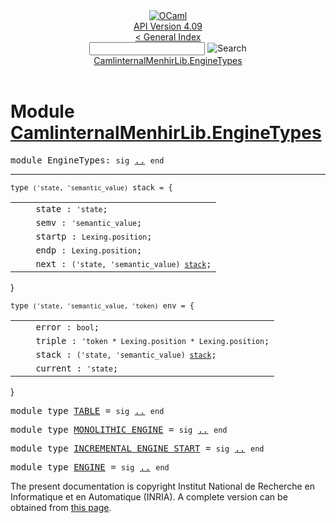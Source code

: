 <!-- ((! set title API !)) ((! set documentation !)) ((! set api !)) ((! set nobreadcrumb !)) -->
<div class="api"><header><nav class="toc brand"><a class="brand" href="https://ocaml.org/"><img src="colour-logo-gray.svg" class="svg" alt="OCaml"></a></nav><nav class="toc"><div class="toc_version"><a href="/docs" id="version-select">API Version 4.09</a></div><a href="index.html">&lt; General Index</a><div class="api_search"><input type="text" name="apisearch" id="api_search" oninput="mySearch(false);" onkeypress="this.oninput();" onclick="this.oninput();" onpaste="this.oninput();">
<img src="search_icon.svg" alt="Search" class="svg" onclick="mySearch(false)"></div>
<div id="search_results"></div><div class="toc_title"><a href="#top">CamlinternalMenhirLib.EngineTypes</a></div><ul></ul></nav></header>

<h1>Module <a href="type_CamlinternalMenhirLib.EngineTypes.html">CamlinternalMenhirLib.EngineTypes</a></h1>

<pre><span id="MODULEEngineTypes"><span class="keyword">module</span> EngineTypes</span>: <code class="code"><span class="keyword">sig</span></code> <a href="CamlinternalMenhirLib.EngineTypes.html">..</a> <code class="code"><span class="keyword">end</span></code></pre><hr width="100%">

<pre><code><span id="TYPEstack"><span class="keyword">type</span> <code class="type">('state, 'semantic_value)</code> stack</span> = {</code></pre><table class="typetable">
<tbody><tr>
<td align="left" valign="top">
<code>&nbsp;&nbsp;</code></td>
<td align="left" valign="top">
<code><span id="TYPEELTstack.state">state</span>&nbsp;: <code class="type">'state</code>;</code></td>

</tr>
<tr>
<td align="left" valign="top">
<code>&nbsp;&nbsp;</code></td>
<td align="left" valign="top">
<code><span id="TYPEELTstack.semv">semv</span>&nbsp;: <code class="type">'semantic_value</code>;</code></td>

</tr>
<tr>
<td align="left" valign="top">
<code>&nbsp;&nbsp;</code></td>
<td align="left" valign="top">
<code><span id="TYPEELTstack.startp">startp</span>&nbsp;: <code class="type">Lexing.position</code>;</code></td>

</tr>
<tr>
<td align="left" valign="top">
<code>&nbsp;&nbsp;</code></td>
<td align="left" valign="top">
<code><span id="TYPEELTstack.endp">endp</span>&nbsp;: <code class="type">Lexing.position</code>;</code></td>

</tr>
<tr>
<td align="left" valign="top">
<code>&nbsp;&nbsp;</code></td>
<td align="left" valign="top">
<code><span id="TYPEELTstack.next">next</span>&nbsp;: <code class="type">('state, 'semantic_value) <a href="CamlinternalMenhirLib.EngineTypes.html#TYPEstack">stack</a></code>;</code></td>

</tr></tbody></table>
}



<pre><code><span id="TYPEenv"><span class="keyword">type</span> <code class="type">('state, 'semantic_value, 'token)</code> env</span> = {</code></pre><table class="typetable">
<tbody><tr>
<td align="left" valign="top">
<code>&nbsp;&nbsp;</code></td>
<td align="left" valign="top">
<code><span id="TYPEELTenv.error">error</span>&nbsp;: <code class="type">bool</code>;</code></td>

</tr>
<tr>
<td align="left" valign="top">
<code>&nbsp;&nbsp;</code></td>
<td align="left" valign="top">
<code><span id="TYPEELTenv.triple">triple</span>&nbsp;: <code class="type">'token * Lexing.position * Lexing.position</code>;</code></td>

</tr>
<tr>
<td align="left" valign="top">
<code>&nbsp;&nbsp;</code></td>
<td align="left" valign="top">
<code><span id="TYPEELTenv.stack">stack</span>&nbsp;: <code class="type">('state, 'semantic_value) <a href="CamlinternalMenhirLib.EngineTypes.html#TYPEstack">stack</a></code>;</code></td>

</tr>
<tr>
<td align="left" valign="top">
<code>&nbsp;&nbsp;</code></td>
<td align="left" valign="top">
<code><span id="TYPEELTenv.current">current</span>&nbsp;: <code class="type">'state</code>;</code></td>

</tr></tbody></table>
}



<pre><span id="MODULETYPETABLE"><span class="keyword">module type</span> <a href="CamlinternalMenhirLib.EngineTypes.TABLE.html">TABLE</a></span> = <code class="code"><span class="keyword">sig</span></code> <a href="CamlinternalMenhirLib.EngineTypes.TABLE.html">..</a> <code class="code"><span class="keyword">end</span></code></pre>
<pre><span id="MODULETYPEMONOLITHIC_ENGINE"><span class="keyword">module type</span> <a href="CamlinternalMenhirLib.EngineTypes.MONOLITHIC_ENGINE.html">MONOLITHIC_ENGINE</a></span> = <code class="code"><span class="keyword">sig</span></code> <a href="CamlinternalMenhirLib.EngineTypes.MONOLITHIC_ENGINE.html">..</a> <code class="code"><span class="keyword">end</span></code></pre>
<pre><span id="MODULETYPEINCREMENTAL_ENGINE_START"><span class="keyword">module type</span> <a href="CamlinternalMenhirLib.EngineTypes.INCREMENTAL_ENGINE_START.html">INCREMENTAL_ENGINE_START</a></span> = <code class="code"><span class="keyword">sig</span></code> <a href="CamlinternalMenhirLib.EngineTypes.INCREMENTAL_ENGINE_START.html">..</a> <code class="code"><span class="keyword">end</span></code></pre>
<pre><span id="MODULETYPEENGINE"><span class="keyword">module type</span> <a href="CamlinternalMenhirLib.EngineTypes.ENGINE.html">ENGINE</a></span> = <code class="code"><span class="keyword">sig</span></code> <a href="CamlinternalMenhirLib.EngineTypes.ENGINE.html">..</a> <code class="code"><span class="keyword">end</span></code></pre>
<div class="copyright">The present documentation is copyright Institut National de Recherche en Informatique et en Automatique (INRIA). A complete version can be obtained from <a href="http://caml.inria.fr/pub/docs/manual-ocaml/">this page</a>.</div></div>